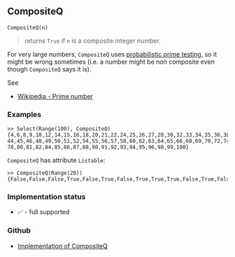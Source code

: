 ## CompositeQ

```
CompositeQ(n)
```

> returns `True` if `n` is a composite integer number.   
 
For very large numbers, `CompositeQ` uses [probabilistic prime testing](https://en.wikipedia.org/wiki/Prime_number#Primality_testing_versus_primality_proving), so it might be wrong sometimes (i.e. a number might be non composite even though `CompositeQ` says it is).

See
* [Wikipedia - Prime number](https://en.wikipedia.org/wiki/Prime_number) 

### Examples

```
>> Select(Range(100), CompositeQ)
{4,6,8,9,10,12,14,15,16,18,20,21,22,24,25,26,27,28,30,32,33,34,35,36,38,39,40,42,
44,45,46,48,49,50,51,52,54,55,56,57,58,60,62,63,64,65,66,68,69,70,72,74,75,76,77,
78,80,81,82,84,85,86,87,88,90,91,92,93,94,95,96,98,99,100}
```

`CompositeQ` has attribute `Listable`: 

```
>> CompositeQ(Range(20)) 
{False,False,False,True,False,True,False,True,True,True,False,True,False,True,True,True,False,True,False,True}
```







### Implementation status

* &#x2705; - full supported

### Github

* [Implementation of CompositeQ](https://github.com/axkr/symja_android_library/blob/master/symja_android_library/matheclipse-core/src/main/java/org/matheclipse/core/builtin/PredicateQ.java#L325) 
